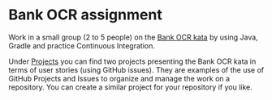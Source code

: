 # Bank OCR assignment

Work in a small group (2 to 5 people) on the [Bank OCR kata](http://codingdojo.org/kata/BankOCR/) by using Java, Gradle and practice Continuous 
Integration.

Under [Projects](https://github.com/dario-campagna/Bank-OCR-assignment/projects) you can find two projects presenting the Bank OCR kata in terms of user stories (using GitHub issues). They are examples of the use of GitHub Projects and Issues to organize and manage the work on a repository. You can create a similar project for your repository if you like.
